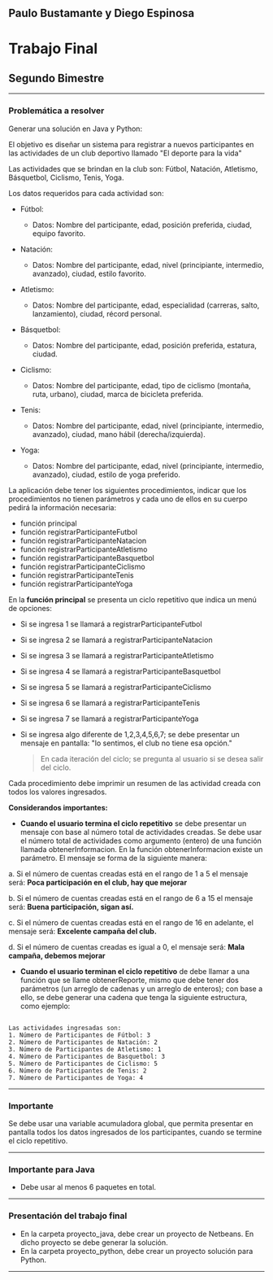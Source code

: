 ## Paulo Bustamante y Diego Espinosa
# Trabajo Final
## Segundo Bimestre

***

### Problemática a resolver

Generar una solución en Java y Python:

El objetivo es diseñar un sistema para registrar a nuevos participantes en las actividades de un club deportivo llamado "El deporte para la vida"

Las actividades que se brindan en la club son: Fútbol, Natación, Atletismo, Básquetbol, Ciclismo, Tenis, Yoga.

Los datos requeridos para cada actividad son:
* Fútbol:
    * Datos: Nombre del participante, edad, posición preferida, ciudad, equipo favorito.

* Natación:
    * Datos: Nombre del participante, edad, nivel (principiante, intermedio, avanzado), ciudad, estilo favorito.

* Atletismo:
    * Datos: Nombre del participante, edad, especialidad (carreras, salto, lanzamiento), ciudad, récord personal.

* Básquetbol:
    * Datos: Nombre del participante, edad, posición preferida, estatura, ciudad.

* Ciclismo:
    * Datos: Nombre del participante, edad, tipo de ciclismo (montaña, ruta, urbano), ciudad, marca de bicicleta preferida.

* Tenis:
    * Datos: Nombre del participante, edad, nivel (principiante, intermedio, avanzado), ciudad, mano hábil (derecha/izquierda).

* Yoga:
    * Datos: Nombre del participante, edad, nivel (principiante, intermedio, avanzado), ciudad, estilo de yoga preferido.



La aplicación debe tener los siguientes procedimientos, indicar que los procedimientos no tienen parámetros y cada uno de ellos en su cuerpo pedirá la información necesaria:

- función principal
- función registrarParticipanteFutbol
- función registrarParticipanteNatacion
- función registrarParticipanteAtletismo
- función registrarParticipanteBasquetbol
- función registrarParticipanteCiclismo
- función registrarParticipanteTenis
- función registrarParticipanteYoga

En la **función principal** se presenta un ciclo repetitivo que indica un menú de opciones:

- Si se ingresa 1 se llamará a registrarParticipanteFutbol
- Si se ingresa 2 se llamará a registrarParticipanteNatacion
- Si se ingresa 3 se llamará a registrarParticipanteAtletismo
- Si se ingresa 4 se llamará a registrarParticipanteBasquetbol
- Si se ingresa 5 se llamará a registrarParticipanteCiclismo
- Si se ingresa 6 se llamará a registrarParticipanteTenis
- Si se ingresa 7 se llamará a registrarParticipanteYoga
- Si se ingresa algo diferente de 1,2,3,4,5,6,7; se debe presentar un mensaje en pantalla: "lo sentimos, el club no tiene esa opción."

  >En cada iteración del ciclo; se pregunta al usuario si se desea salir del ciclo.

Cada procedimiento debe imprimir un resumen de las actividad creada con todos los valores ingresados.

**Considerandos importantes:**

  * **Cuando el usuario termina el ciclo repetitivo** se debe presentar un mensaje con base al número total de actividades creadas. Se debe usar el número total de actividades como argumento (entero) de una función llamada obtenerInformacion. En la función obtenerInformacion existe un parámetro. El mensaje se forma de la siguiente manera:  

  a. Si el número de cuentas creadas está en el rango de 1 a 5 el mensaje será: **Poca participación en el club, hay que mejorar**

  b. Si el número de cuentas creadas está en el rango de 6 a 15 el mensaje será: **Buena participación, sigan así.**

  c. Si el número de cuentas creadas está en el rango de 16 en adelante, el mensaje será: **Excelente campaña del club.**

  d. Si el número de cuentas creadas es igual a 0, el mensaje será: **Mala campaña, debemos mejorar**

  * **Cuando el usuario terminan el ciclo repetitivo** de debe llamar a una función que se llame obtenerReporte, mismo que debe tener dos parámetros (un arreglo de cadenas y un arreglo de enteros); con base a ello, se debe generar una cadena que tenga la siguiente estructura, como ejemplo:

  ```

  Las actividades ingresadas son:
  1. Número de Participantes de Fútbol: 3
  2. Número de Participantes de Natación: 2
  3. Número de Participantes de Atletismo: 1
  4. Número de Participantes de Basquetbol: 3
  5. Número de Participantes de Ciclismo: 5
  6. Número de Participantes de Tenis: 2
  7. Número de Participantes de Yoga: 4

  ```

***
### Importante

Se debe usar una variable acumuladora global, que permita presentar en pantalla todos los datos ingresados de los participantes, cuando se termine el ciclo repetitivo.
***

### Importante para Java

- Debe usar al menos 6 paquetes en total.

***
### Presentación del trabajo final
- En la carpeta proyecto_java, debe crear un proyecto de Netbeans. En dicho proyecto se debe generar la solución.
- En la carpeta proyecto_python, debe crear un proyecto solución para Python.

***
